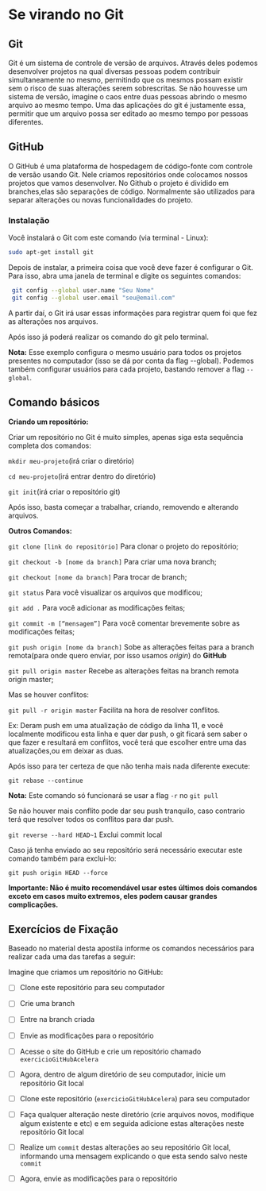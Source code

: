 # Se virando no Git

## Git

Git é um sistema de controle de versão de arquivos. Através deles podemos desenvolver projetos na qual diversas pessoas podem contribuir simultaneamente no mesmo, permitindo que os mesmos possam existir sem o risco de suas alterações serem sobrescritas. Se não houvesse um sistema de versão, imagine o caos entre duas pessoas abrindo o mesmo arquivo ao mesmo tempo. Uma das aplicações do git é justamente essa, permitir que um arquivo possa ser editado ao mesmo tempo por pessoas diferentes.

## GitHub

O GitHub é uma plataforma de hospedagem de código-fonte com controle de versão usando Git. Nele criamos repositórios onde colocamos nossos projetos que vamos desenvolver. No Github o projeto é dividido em branches,elas são separações de código. Normalmente são utilizados para separar alterações ou novas funcionalidades do projeto.

### Instalação

Você instalará o Git com este comando \(via terminal - Linux\):

```bash
sudo apt-get install git
```

Depois de instalar, a primeira coisa que você deve fazer é configurar o Git. Para isso, abra uma janela de terminal e digite os seguintes comandos:

```bash
 git config --global user.name "Seu Nome"
 git config --global user.email "seu@email.com"
```

A partir daí, o Git irá usar essas informações para registrar quem foi que fez as alterações nos arquivos.

Após isso já poderá realizar os comando do git pelo terminal.

**Nota:** Esse exemplo configura o mesmo usuário para todos os projetos presentes no computador \(isso se dá por conta da flag --global\). Podemos também configurar usuários para cada projeto, bastando remover a flag `--global`.

## Comando básicos

**Criando um repositório:**

Criar um repositório no Git é muito simples, apenas siga esta sequência completa dos comandos:

`mkdir meu-projeto`\(irá criar o diretório\)

`cd meu-projeto`\(irá entrar dentro do diretório\)

`git init`\(irá criar o repositório git\)

Após isso, basta começar a trabalhar, criando, removendo e alterando arquivos.

**Outros Comandos:**

`git clone [link do repositório]` Para clonar o projeto do repositório;

`git checkout -b [nome da branch]` Para criar uma nova branch;

`git checkout [nome da branch]` Para trocar de branch;

`git status` Para você visualizar os arquivos que modificou;

`git add .` Para você adicionar as modificações feitas;

`git commit -m [“mensagem”]` Para você comentar brevemente sobre as modificações feitas;

`git push origin [nome da branch]` Sobe as alterações feitas para a branch remota\(para onde quero enviar, por isso usamos _origin_\) do **GitHub**

`git pull origin master` Recebe as alterações feitas na branch remota origin master;

Mas se houver conflitos:

`git pull -r origin master` Facilita na hora de resolver conflitos.

Ex: Deram push em uma atualização de código da linha 11, e você localmente modificou esta linha e quer dar push, o git ficará sem saber o que fazer e resultará em conflitos, você terá que escolher entre uma das atualizações,ou em deixar as duas.

Após isso para ter certeza de que não tenha mais nada diferente execute:

`git rebase --continue`

**Nota:** Este comando só funcionará se usar a flag `-r` no `git pull`

Se não houver mais conflito pode dar seu push tranquilo, caso contrario terá que resolver todos os conflitos para dar push.

`git reverse --hard HEAD~1` Exclui commit local

Caso já tenha enviado ao seu repositório será necessário executar este comando também para exclui-lo:

`git push origin HEAD --force`

**Importante: Não é muito recomendável usar estes últimos dois comandos exceto em casos muito extremos, eles podem causar grandes complicações.**

## Exercícios de Fixação

Baseado no material desta apostila informe os comandos necessários para realizar cada uma das tarefas a seguir:

Imagine que criamos um repositório no GitHub:

* [ ] Clone este repositório para seu computador
* [ ] Crie uma branch
* [ ] Entre na branch criada
* [ ] Envie as modificações para o repositório
* [ ] Acesse o site do GitHub e crie um repositório chamado `exercicioGitHubAcelera`
* [ ] Agora, dentro de algum diretório de seu computador, inicie um repositório Git local
* [ ] Clone este repositório \(`exercicioGitHubAcelera`\) para seu computador
* [ ] Faça qualquer alteração neste diretório \(crie arquivos novos, modifique algum existente e etc\) e em seguida adicione estas alterações neste repositório Git local
* [ ] Realize um `commit` destas alterações ao seu repositório Git local, informando uma mensagem explicando o que esta sendo salvo neste `commit`
* [ ] Agora, envie as modificações para o repositório

